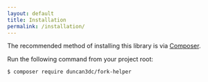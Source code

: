 ```yaml
---
layout: default
title: Installation
permalink: /installation/
---
```


The recommended method of installing this library is via [Composer](//getcomposer.org/).

Run the following command from your project root:

```bash
$ composer require duncan3dc/fork-helper
```
